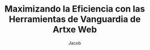 ---
title: "Maximizando la Eficiencia con las Herramientas de Vanguardia de Artxe Web"
description: "Innovando la Eficiencia en Construcción Web con Herramientas de Precisión y Soporte"
author: "Jacob"
authorImage: "../../images/content_images/x.jpg"
authorImageAlt: "Descripción del Avatar"
pubDate: 2024-02-06
cardImage: "../../images/content_images/x.jpg"
cardImageAlt: "Vista superior de herramientas de desarrollo web"
readTime: 4
tags: ["herramientas", "desarrollo", "flujo de trabajo"]
contents: [
        "En la industria del desarrollo web de hoy en día, donde todo va muy rápido, la eficiencia es clave para el éxito. En Artxe Web, entendemos la importancia de optimizar el flujo de trabajo de tu proyecto para cumplir con los plazos y mantenerse dentro del presupuesto. Por eso estamos emocionados de presentar nuestras herramientas de vanguardia diseñadas para potenciar tus proyectos como nunca antes.",
        "Nuestra gama de herramientas de desarrollo combina ingeniería de precisión con diseño centrado en el usuario, asegurando máxima productividad en cada proyecto. Desde frameworks modernos hasta soluciones de optimización avanzadas, las herramientas de Artxe Web están construidas para resistir las exigencias del desarrollo web mientras optimizan tu flujo de trabajo.",
        "Una de nuestras ofertas destacadas son nuestros dashboards intuitivos, que proporcionan información en tiempo real sobre el progreso del proyecto, asignación de recursos y más. Con interfaces fáciles de usar, navegar y supervisar tus proyectos nunca ha sido tan fácil.",
        "Pero la eficiencia no se trata solo de las herramientas que usas, también se trata del soporte que recibes. Por eso Artxe Web ofrece documentación completa y orientación experta en cada paso del camino. Nuestros equipos dedicados están comprometidos con tu éxito, proporcionando asistencia personalizada para asegurar que obtengas el máximo provecho de nuestros productos.",
        "Únete a los innumerables líderes de la industria que ya han experimentado la diferencia que pueden hacer las herramientas de Artxe Web. Con nuestras soluciones de vanguardia, puedes acelerar tus proyectos hacia el éxito y mantenerte por delante de la competencia."
]
---